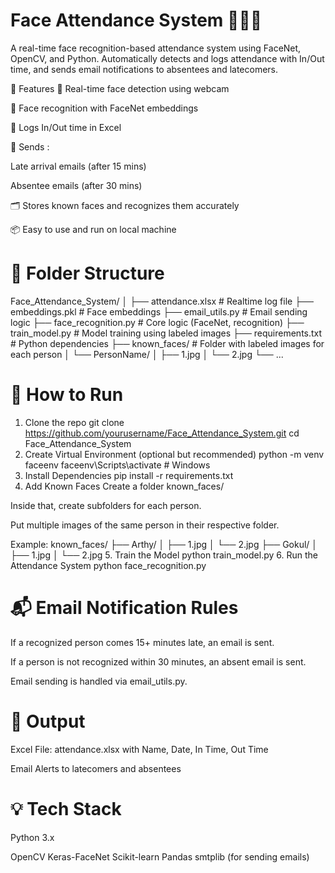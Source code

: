 # Face Attendance System 👨‍💼📸
A real-time face recognition-based attendance system using FaceNet, OpenCV, and Python. Automatically detects and logs attendance with In/Out time, and sends email notifications to absentees and latecomers.

🔧 Features
🎥 Real-time face detection using webcam

🧠 Face recognition with FaceNet embeddings

📁 Logs In/Out time in Excel

📧 Sends :

Late arrival emails (after 15 mins)

Absentee emails (after 30 mins)

🗂 Stores known faces and recognizes them accurately

📦 Easy to use and run on local machine

# 📁 Folder Structure
Face_Attendance_System/
│
├── attendance.xlsx          # Realtime log file
├── embeddings.pkl           # Face embeddings
├── email_utils.py           # Email sending logic
├── face_recognition.py      # Core logic (FaceNet, recognition)
├── train_model.py           # Model training using labeled images
├── requirements.txt         # Python dependencies
├── known_faces/             # Folder with labeled images for each person
│   └── PersonName/
│       ├── 1.jpg
│       └── 2.jpg
└── ...
# 🚀 How to Run
1. Clone the repo
git clone https://github.com/yourusername/Face_Attendance_System.git
cd Face_Attendance_System
2. Create Virtual Environment (optional but recommended)
python -m venv faceenv
faceenv\Scripts\activate   # Windows
3. Install Dependencies
pip install -r requirements.txt
4. Add Known Faces
Create a folder known_faces/

Inside that, create subfolders for each person.

Put multiple images of the same person in their respective folder.

Example:
known_faces/
├── Arthy/
│   ├── 1.jpg
│   └── 2.jpg
├── Gokul/
│   ├── 1.jpg
│   └── 2.jpg
5. Train the Model
python train_model.py
6. Run the Attendance System
python face_recognition.py
# 📬 Email Notification Rules
If a recognized person comes 15+ minutes late, an email is sent.

If a person is not recognized within 30 minutes, an absent email is sent.

Email sending is handled via email_utils.py.

# 📝 Output
Excel File: attendance.xlsx with Name, Date, In Time, Out Time

Email Alerts to latecomers and absentees

# 💡 Tech Stack
Python 3.x

OpenCV
Keras-FaceNet
Scikit-learn
Pandas
smtplib (for sending emails)
